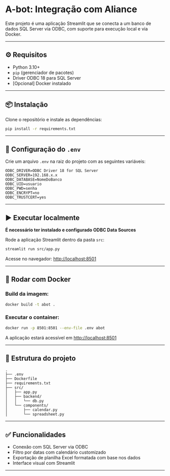 # A-bot: Integração com Aliance

Este projeto é uma aplicação Streamlit que se conecta a um banco de dados SQL Server via ODBC, com suporte para execução local e via Docker.

---

## ⚙️ Requisitos

- Python 3.10+
- `pip` (gerenciador de pacotes)
- Driver ODBC 18 para SQL Server
- [Opcional] Docker instalado

---

## 📦 Instalação

Clone o repositório e instale as dependências:

```bash
pip install -r requirements.txt
```

---

## 🔐 Configuração do `.env`

Crie um arquivo `.env` na raiz do projeto com as seguintes variáveis:

```env
ODBC_DRIVER=ODBC Driver 18 for SQL Server
ODBC_SERVER=192.168.x.x
ODBC_DATABASE=NomeDoBanco
ODBC_UID=usuario
ODBC_PWD=senha
ODBC_ENCRYPT=no
ODBC_TRUSTCERT=yes
```

---

## ▶️ Executar localmente
__É necessário ter instalado e configurado ODBC Data Sources__

Rode a aplicação Streamlit dentro da pasta `src`:

```bash
streamlit run src/app.py
```

Acesse no navegador: [http://localhost:8501](http://localhost:8501)

---

## 🐳 Rodar com Docker

### Build da imagem:

```bash
docker build -t abot .
```

### Executar o container:

```bash
docker run -p 8501:8501 --env-file .env abot
```

A aplicação estará acessível em [http://localhost:8501](http://localhost:8501)

---

## 📁 Estrutura do projeto

```
.
├── .env
├── Dockerfile
├── requirements.txt
├── src/
│   ├── app.py
│   ├── backend/
│   │   └── db.py
│   └── components/
│       ├── calendar.py
│       └── spreadsheet.py
```

---

## ✅ Funcionalidades

- Conexão com SQL Server via ODBC
- Filtro por datas com calendário customizado
- Exportação de planilha Excel formatada com base nos dados
- Interface visual com Streamlit

---

